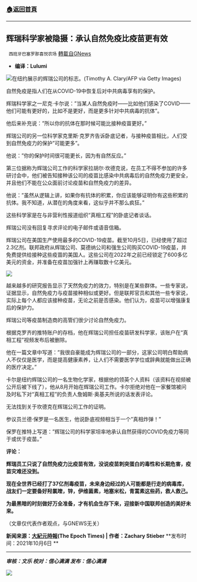 ###  [:house:返回首頁](https://github.com/ourhimalayas/txt)
---


## 辉瑞科学家被隐摄：承认自然免疫比疫苗更有效
` 西班牙巴塞罗那喜悦农场` [轉載自GNews](https://gnews.org/zh-hans/1579857/)

- **编译：Lulumi**


![](https://assets.gnews.org/wp-content/uploads/2021/10/tempsnip266.png)在纽约展示的辉瑞公司的标志。(Timothy A. Clary/AFP via Getty Images)

自然免疫是指人们在从COVID-19中恢复后对中共病毒享有的保护。

辉瑞科学家之一尼克·卡尔说：”当某人自然免疫时——比如他们感染了COVID——他们可能有更好的，比如不是更好，而是更多针对中共病毒的抗体”。

他后来补充说：”所以你的抗体在那时候可能比接种疫苗更好。”

辉瑞公司的另一位科学家克里斯·克罗齐告诉卧底记者，与接种疫苗相比，人们受到自然免疫力的保护”可能更多”。

他说：”你的保护时间很可能更长，因为有自然反应。”

第三位据称为辉瑞公司工作的科学家拉胡尔·坎德克说，在员工不得不参加的许多研讨会中，他们被告知接种该公司的疫苗比感染中共病毒后的自然免疫力更安全，并且他们不能在公众面前讨论疫苗和自然免疫力的差异。

他说：”虽然从逻辑上讲，如果你有抗体的积累，你应该能够证明你有这些积累的抗体。我不知道，从潜在的角度来看，这似乎并不那么疯狂。”

这些科学家是在与非营利性报道组织“真相工程”的卧底记者谈话。

辉瑞公司没有回复寻求评论的电子邮件或语音信箱。

辉瑞公司在美国生产使用最多的COVID-19疫苗。截至10月5日，已经使用了超过2.3亿剂。联邦政府从辉瑞公司、莫德纳公司和强生公司购买COVID-19疫苗，并免费提供给接种这些疫苗的美国人。这些公司在2022年之前已经锁定了600多亿美元的资金，并准备在疫苗加强针上再赚取数十亿美元。

![](https://assets.gnews.org/wp-content/uploads/2021/10/tempsnip267.png)

越来越多的研究报告显示了天然免疫力的效力，特别是在某些群体。一些专家说，证据显示，自然免疫力与疫苗接种相似或更好。但是联邦官员和其他一些专家说，实际上每个人都应该接种疫苗，无论之前是否感染。他们认为，疫苗可以增强康复后的保护力。

辉瑞公司等疫苗制造商的高管们很少讨论自然免疫力。

根据克罗齐的推特账户的存档，他在辉瑞公司担任疫苗研发科学家，该账户在“真相工程”视频发布后被删除。

他在一篇文章中写道：”我很自豪能成为辉瑞公司的一部分，这家公司明白帮助病人不仅仅是医学，而是提高健康素养，让人们不需要医学学位或辞典就能做出正确的医疗决定。”

卡尔是纽约辉瑞公司的一名生物化学家，根据他的领英个人资料（该资料在视频被公开后被下线了），他从8月开始在辉瑞公司工作。卡尔拒绝对他在一家餐馆被问及时私下对“真相工程”的负责人詹姆斯·奥基夫所说的话发表评论。

无法找到关于坎德克在辉瑞公司工作的证明。

参议员兰德·保罗是一名医生，他说卧底视频相当于一个”真相炸弹！”

保罗在推特上写道：”辉瑞公司的科学家坦率地承认自然获得的COVID免疫力等同于或优于疫苗。”

**评论：**

**辉瑞员工只说了自然免疫力比疫苗有效，没说疫苗刺突蛋白的毒性和长期危害，疫苗灾难还没到。**

**现在全世界已经打了37亿剂毒疫苗，未来身边经过的人可能都是行走的病毒库，战友们一定要备好羟氯喹，锌，伊维菌素，地塞米松，青蒿素这些药，救人救己。**

**为最黑暗的时刻做好万全准备，才有机会生存下来，迎接新中国联邦创造的美好未来。**

（文章仅代表作者观点，与GNEWS无关）

**新闻来源：[大紀元時報](https://www.theepochtimes.com/pfizer-scientists-in-undercover-videos-say-natural-immunity-likely-better-than-covid-19-vaccination_4034713.html?utm_source=CCPVirusNewsletter&amp;utm_medium=email&amp;utm_campaign=2021-10-07)(The Epoch Times) | 作者：Zachary Stieber** **发布时间：2021年10月6日 **

* * *

***审核：文乐
校对：信心满满
发布：信心满满***

![](https://assets.gnews.org/wp-content/uploads/2021/10/tempsnip190.png)
